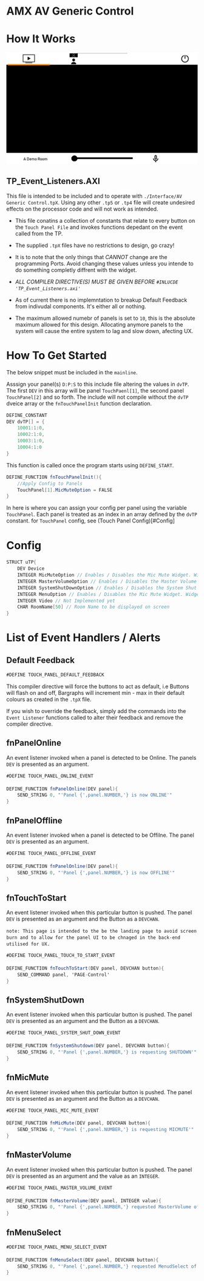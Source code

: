 # AMX AV Generic Control
 
# How It Works
![alt text](https://github.com/jackbilestech/AMX-AV-Generic-Control/blob/master/img/capture.PNG)
## TP_Event_Listeners.AXI

This file is intended to be included and to operate with `./Interface/AV Generic Control.tpX`. Using any other `.tp5` or `.tp4` file will create undesired effects on the processor code and will not work as intended.

- This file conatins a collection of constants that relate to every button on the `Touch Panel File` and invokes functions depedant on the event called from the TP.

- The supplied `.tpX` files have no restrictions to design, go crazy! 

- It is to note that the only things that *CANNOT* change are the programming Ports. Avoid changing these values unless you intende to do something completly diffrent with the widget.

- *ALL COMPILER DIRECTIVE(S) MUST BE GIVEN BEFORE `#INLUCDE 'TP_Event_Listeners.axi'`*

- As of current there is no implemntation to breakup Default Feedback from indivudal components. It's either all or nothing.

- The maximum allowed numebr of panels is    set to `10`, this is the absolute maximum allowed for this design. Allocating anymore panels to the system will cause the entire system to lag and slow down, afecting UX.

# How To Get Started

The below snippet must be included in the `mainline`. 

Asssign your panel(s) `D:P:S` to this include file altering the values in `dvTP`. The first `DEV` in this array will be panel `TouchPaenl[1]`, the second panel `TouchPanel[2]` and so forth. The include will not compile without the `dvTP` dveice array or the `fnTouchPanelInit` function declaration.

```c#
DEFINE_CONSTANT
DEV dvTP[] = {
    10001:1:0,
    10002:1:0,
    10003:1:0,
    10004:1:0
}
```
This function is called once the program starts using `DEFINE_START`.
```c#
DEFINE_FUNCTION fnTouchPanelInit(){
    //Apply Config to Panels
    TouchPanel[1].MicMuteOption = FALSE
}

```

In here is where you can assign your config per panel using the variable `TouchPanel`. Each panel is treated as an index in an array defined by the `dvTP` constant. for `TouchPanel` config, see (Touch Panel Config)[#Config]

# Config
```c#
STRUCT uTP{
	DEV Device
	INTEGER MicMuteOption // Enables / Disables the Mic Mute Widget. Widget is hidden when disbaled
	INTEGER MasterVolumeOption // Enables / Disables the Master Volume Slider Widget. Widget is hidden when disbaled
	INTEGER SystemShutDownOption // Enables / Disables the System Shut Down Widget. Widget is hidden when disbaled
	INTEGER MenuOption // Enables / Disables the Mic Mute Widget. Widget is hidden when disbaled
	INTEGER Video // Not Implemented yet
	CHAR RoomName[50] // Room Name to be displayed on screen
}
```


# List of Event Handlers / Alerts

## Default Feedback
```c#
#DEFINE TOUCH_PANEL_DEFAULT_FEEDBACK
```

This compiler directive will force the buttons to act as default, i.e Buttons will flash on and off, Bargraphs will increment min - max in their default colours as created in the `.tpX` file.

If you wish to override the feedback, simply add the commands into the `Event Listener` functions called to alter their feedback and remove the compiler directive.

## fnPanelOnline

An event listener invoked when a panel is detected to be Online. The panels `DEV` is presented as an argument.

```c#
#DEFINE TOUCH_PANEL_ONLINE_EVENT

DEFINE_FUNCTION fnPanelOnline(DEV panel){
	SEND_STRING 0, "'Panel {',panel.NUMBER,'} is now ONLINE'"
}
```

## fnPanelOffline

An event listener invoked when a panel is detected to be Offilne. The panel `DEV` is presented as an argument.

```c#
#DEFINE TOUCH_PANEL_OFFLINE_EVENT

DEFINE_FUNCTION fnPanelOnline(DEV panel){
	SEND_STRING 0, "'Panel {',panel.NUMBER,'} is now OFFLINE'"
}
```

## fnTouchToStart

An event listener invoked when this particular button is pushed. The panel `DEV` is presented as an argument and the Button as a `DEVCHAN`.

`note: This page is intended to the be the landing page to avoid screen burn and to allow for the panel UI to be chnaged in the back-end utilised for UX.`

```c#
#DEFINE TOUCH_PANEL_TOUCH_TO_START_EVENT

DEFINE_FUNCTION fnTouchToStart(DEV panel, DEVCHAN button){
	SEND_COMMAND panel, 'PAGE-Control'
}
```

## fnSystemShutDown

An event listener invoked when this particular button is pushed. The panel `DEV` is presented as an argument and the Button as a `DEVCHAN`.

```c#
#DEFINE TOUCH_PANEL_SYSTEM_SHUT_DOWN_EVENT

DEFINE_FUNCTION fnSystemShutdown(DEV panel, DEVCHAN button){
	SEND_STRING 0, "'Panel {',panel.NUMBER,'} is requesting SHUTDOWN'"
}
```

## fnMicMute

An event listener invoked when this particular button is pushed. The panel `DEV` is presented as an argument and the Button as a `DEVCHAN`.

```c#
#DEFINE TOUCH_PANEL_MIC_MUTE_EVENT

DEFINE_FUNCTION fnMicMute(DEV panel, DEVCHAN button){
	SEND_STRING 0, "'Panel {',panel.NUMBER,'} is requesting MICMUTE'"
}
```

## fnMasterVolume

An event listener invoked when this particular button is pushed. The panel `DEV` is presented as an argument and the value as an `INTEGER`.

```c#
#DEFINE TOUCH_PANEL_MASTER_VOLUME_EVENT

DEFINE_FUNCTION fnMasterVolume(DEV panel, INTEGER value){
	SEND_STRING 0, "'Panel {',panel.NUMBER,'} requested MasterVolume of : ', value"
}
```
## fnMenuSelect
```c#
#DEFINE TOUCH_PANEL_MENU_SELECT_EVENT

DEFINE_FUNCTION fnMenuSelect(DEV panel, DEVCHAN button){
	SEND_STRING 0, "'Panel {',panel.NUMBER,'} requested MenudSelect of Channel: ', ITOA(button.input.channel)"
}
```

